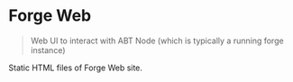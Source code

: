 
# Forge Web

> Web UI to interact with ABT Node (which is typically a running forge instance)

Static HTML files of Forge Web site.
